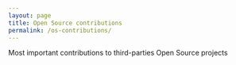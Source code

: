 ```yaml
---
layout: page
title: Open Source contributions
permalink: /os-contributions/
---
```


Most important contributions to third-parties Open Source projects
